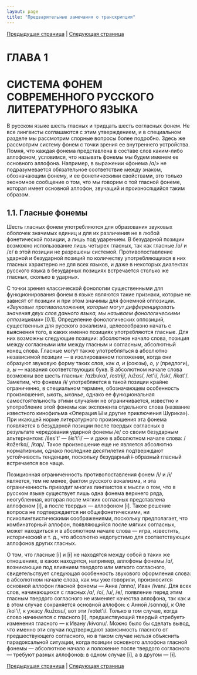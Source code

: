 ```yaml
---
layout: page
title: "Предварительные замечания о транскрипции"
---
```


[Предыдущая страница](004.html) | [Следующая страница](012.html)

# ГЛАВА 1

# СИСТЕМА ФОНЕМ СОВРЕМЕННОГО РУССКОГО ЛИТЕРАТУРНОГО ЯЗЫКА 
В русском языке шесть гласных и тридцать шесть согласных фонем. Не все лингвисты соглашаются 
с этим утверждением, и в специальном разделе мы рассмотрим спорные вопросы более подробно. 
Здесь же рассмотрим систему фонем с точки зрения ее внутреннего устройства. Помня, что каждая
фонема представлена в составе слов каким-либо аллофоном, условимся, что называть фонемы мы 
будем именем ее основного аллофона. Например, в выражении «фонема /ɑ/» не подразумевается
обязательное соответствие между знаком, обозначающим фонему, и ее фонетическими свойствами, 
это только экономное сообщение о том, что мы говорим о той гласной фонеме, которая имеет 
основной аллофон, звучащий и произносящийся таким образом. 
## 1.1. Гласные фонемы 
Шесть гласных фонем употребляются для образования звуковых оболочек значимых единиц и для 
их различения не в любой фонетической позиции, а лишь под ударением. В безударной позиции 
возможно использование лишь четырех гласных, так как гласные /о/ и /e/ в этой позиции не 
разрешены системой. Противопоставление ударной и безударной позиций по количеству употребляющихся 
в них гласных характерно не для всех языков, и даже в некоторых диалектах русского языка в безударных 
позициях встречается столько же гласных, сколько в ударных. 

С точки зрения классической фонологии существенными для функционирования фонем в языке являются 
такие признаки, которые не зависят от позиции и при этом значимы для фонемной оппозиции. <i>«Звуковые 
противоположения, которые могут дифференцировать значения двух слов данного языка, мы называем
фонологическими оппозициями» </i>[0.1]. Определение фонологических оппозиций, существенных 
для русского вокализма, целесообразно начать с выяснения того, в каких именно позициях употребляются
гласные. Для них возможны следующие позиции: абсолютное начало слова, позиция между согласными
или между гласным и согласным, абсолютный конец слова. Гласные могут также употребляться в абсолютно 
независимой позиции — в изолированном положении, когда они образуют звуковую форму таких слов, 
как <i>а, и</i> (союзы), <i>о, у</i> (предлоги),<i> э, ы</i> — названия соответствующих букв. В абсолютном начале слова 
возможны все шесть гласных: /ɑzbukɑ/, /ostrɨj/, /užɑs/, /et'i/, /isk/, /ɨkɑt'/. Заметим, что фонема /ɨ/
употребляется в такой позиции крайне ограниченно, в специальном термине, обозначающем особенность 
произношения, <i>ыкать, ыканье</i>, однако ее функциональная самостоятельность этими случаями не ограничивается, 
известно и употребление этой фонемы как экспонента отдельного слова (название известного кинофильма
«Операция Ы и другие приключения Шурика»). При икающей норме литературного произношения эта
фонема появляется в безударной позиции после твердых согласных в результате чередования ударной 
фонемы /е/ со своим безударным альтернантом: /šes't' — šɨs't'i/ — и даже в абсолютном начале слова:
/ɨtɑžerkɑ/, /ɨtɑp/. Такое произношение еще не является абсолютно нормативным, однако последние 
десятилетия подтверждают устойчивость тенденции, поскольку безударный ɨ-образный гласный 
встречается все чаще. 

Позиционная ограниченность противопоставления фонем /i/ и /ɨ/ является, тем не менее, фактом русского
вокализма, и эта ограниченность приводит многих лингвистов к мысли о том, что в русском языке 
существует лишь одна фонема верхнего ряда, неогубленная, которая после мягких согласных 
представлена аллофоном [i], а после твердых — аллофоном [ɨ]. Такое решение вопроса не подтверждается 
ни общефонетическими, ни психолингвистическими соображениями, поскольку предполагает, что
комбинаторный аллофон, появляющийся после мягких согласных, может находиться и в абсолютном начале
слова — игра, известить, исторический и т. д., что абсолютно недопустимо для соответствующих 
аллофонов других гласных. 

О том, что гласные [i] и [ɨ] не находятся между собой в таких же отношениях, в каких находятся, например, 
аллофоны фонемы /ɑ/, возникающие под влиянием твердого или мягкого согласного, свидетельствует 
следующая особенность звукового оформления слова: в абсолютном начале слова, как мы уже говорили, 
произносится основной аллофон гласной фонемы — Анна /ɑnnɑ/, Иван /ivan/. Для всех слов, 
начинающихся с гласных /ɑ/, /o/, /u/, /e/, появление перед этим гласным твердого согласного 
не изменяет качества аллофона, так как и в этом случае сохраняется основной аллофон: 
с Анной /sɑnnɑj/, к Оле /kol'i/, к ужасу /kužɑsu/, вот эти /votet'i/. Только в том случае, когда слово 
начинается с гласного [i], предшествующий твердый «требует» изменения гласного — к Ивану /kɨvɑnu/. 
Можно было бы сделать вывод, что именно эти случаи подтверждают зависимость гласного от 
предшествующего согласного, но в таком случае нельзя объяснить парадоксальной ситуации, когда 
позиции основного аллофона гласной фонемы — абсолютное начало и положение после твердого 
согласного — требуют разных аллофонов: в одном случае [i], а в другом — [ɨ].

[Предыдущая страница](004.html) | [Следующая страница](012.html)
